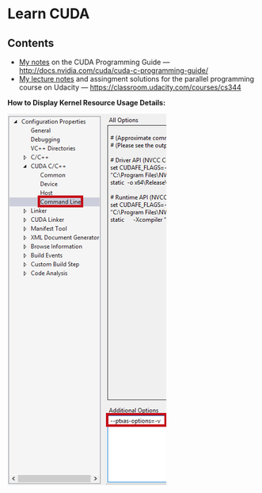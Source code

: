 # Learn CUDA
## Contents 
* [My notes](cuda-programming-guide/cuda-programming-guide.md) on the CUDA Programming Guide — http://docs.nvidia.com/cuda/cuda-c-programming-guide/
* [My lecture notes](udacity-cs344/lecture-notes.md) and assingment solutions for the parallel programming course on Udacity — https://classroom.udacity.com/courses/cs344

**How to Display Kernel Resource Usage Details:**

![Kernel Resource Usage](kernel_resource_usage.png)
